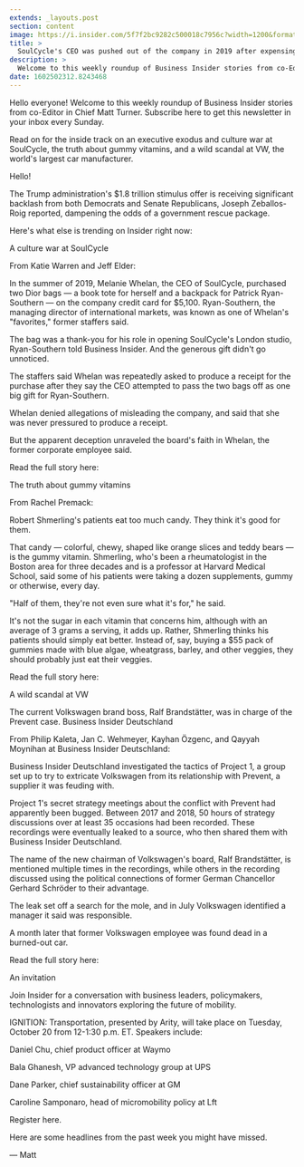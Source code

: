 ```yaml
--- 
extends: _layouts.post 
section: content 
image: https://i.insider.com/5f7f2bc9282c500018c7956c?width=1200&format=jpeg 
title: > 
  SoulCycle's CEO was pushed out of the company in 2019 after expensing $5,100 worth of Christian Dior bags, former employees said 
description: > 
  Welcome to this weekly roundup of Business Insider stories from co-Editor in Chief Matt Turner.The bag was a thank-you for his role in opening SoulCycle's London studio, Ryan-Southern told Business Insider.Read the full story here:The truth about gummy vitaminsFrom Rachel Premack:Robert Shmerling's patients eat too much candy.These recordings were eventually leaked to a source, who then shared them with Business Insider Deutschland.Read the full story here:An invitationJoin Insider for a conversation with business leaders, policymakers, technologists and innovators exploring the future of mobility. 
date: 1602502312.8243468 
--- 
```

Hello everyone! Welcome to this weekly roundup of Business Insider stories from co-Editor in Chief Matt Turner. Subscribe here to get this newsletter in your inbox every Sunday.

Read on for the inside track on an executive exodus and culture war at SoulCycle, the truth about gummy vitamins, and a wild scandal at VW, the world's largest car manufacturer.

Hello!

The Trump administration's $1.8 trillion stimulus offer is receiving significant backlash from both Democrats and Senate Republicans, Joseph Zeballos-Roig reported, dampening the odds of a government rescue package.

Here's what else is trending on Insider right now:

A culture war at SoulCycle

From Katie Warren and Jeff Elder:

In the summer of 2019, Melanie Whelan, the CEO of SoulCycle, purchased two Dior bags — a book tote for herself and a backpack for Patrick Ryan-Southern — on the company credit card for $5,100. Ryan-Southern, the managing director of international markets, was known as one of Whelan's "favorites," former staffers said.

The bag was a thank-you for his role in opening SoulCycle's London studio, Ryan-Southern told Business Insider. And the generous gift didn't go unnoticed.

The staffers said Whelan was repeatedly asked to produce a receipt for the purchase after they say the CEO attempted to pass the two bags off as one big gift for Ryan-Southern.

Whelan denied allegations of misleading the company, and said that she was never pressured to produce a receipt.

But the apparent deception unraveled the board's faith in Whelan, the former corporate employee said.

Read the full story here:

The truth about gummy vitamins

From Rachel Premack:

Robert Shmerling's patients eat too much candy. They think it's good for them.

That candy — colorful, chewy, shaped like orange slices and teddy bears — is the gummy vitamin. Shmerling, who's been a rheumatologist in the Boston area for three decades and is a professor at Harvard Medical School, said some of his patients were taking a dozen supplements, gummy or otherwise, every day.

"Half of them, they're not even sure what it's for," he said.

It's not the sugar in each vitamin that concerns him, although with an average of 3 grams a serving, it adds up. Rather, Shmerling thinks his patients should simply eat better. Instead of, say, buying a $55 pack of gummies made with blue algae, wheatgrass, barley, and other veggies, they should probably just eat their veggies.

Read the full story here:

A wild scandal at VW

The current Volkswagen brand boss, Ralf Brandstätter, was in charge of the Prevent case. Business Insider Deutschland

From Philip Kaleta, Jan C. Wehmeyer, Kayhan Özgenc, and Qayyah Moynihan at Business Insider Deutschland:

Business Insider Deutschland investigated the tactics of Project 1, a group set up to try to extricate Volkswagen from its relationship with Prevent, a supplier it was feuding with.

Project 1's secret strategy meetings about the conflict with Prevent had apparently been bugged. Between 2017 and 2018, 50 hours of strategy discussions over at least 35 occasions had been recorded. These recordings were eventually leaked to a source, who then shared them with Business Insider Deutschland.

The name of the new chairman of Volkswagen's board, Ralf Brandstätter, is mentioned multiple times in the recordings, while others in the recording discussed using the political connections of former German Chancellor Gerhard Schröder to their advantage.

The leak set off a search for the mole, and in July Volkswagen identified a manager it said was responsible.

A month later that former Volkswagen employee was found dead in a burned-out car.

Read the full story here:

An invitation

Join Insider for a conversation with business leaders, policymakers, technologists and innovators exploring the future of mobility.

IGNITION: Transportation, presented by Arity, will take place on Tuesday, October 20 from 12-1:30 p.m. ET. Speakers include:

Daniel Chu, chief product officer at Waymo

Bala Ghanesh, VP advanced technology group at UPS

Dane Parker, chief sustainability officer at GM

Caroline Samponaro, head of micromobility policy at Lft

Register here.

Here are some headlines from the past week you might have missed.

— Matt